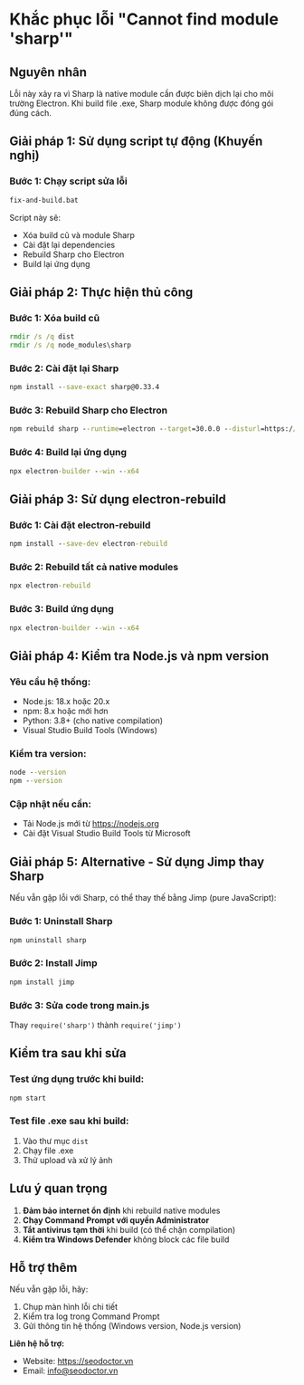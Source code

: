 # Khắc phục lỗi "Cannot find module 'sharp'"

## Nguyên nhân
Lỗi này xảy ra vì Sharp là native module cần được biên dịch lại cho môi trường Electron. Khi build file .exe, Sharp module không được đóng gói đúng cách.

## Giải pháp 1: Sử dụng script tự động (Khuyến nghị)

### Bước 1: Chạy script sửa lỗi
```cmd
fix-and-build.bat
```

Script này sẽ:
- Xóa build cũ và module Sharp
- Cài đặt lại dependencies
- Rebuild Sharp cho Electron
- Build lại ứng dụng

## Giải pháp 2: Thực hiện thủ công

### Bước 1: Xóa build cũ
```cmd
rmdir /s /q dist
rmdir /s /q node_modules\sharp
```

### Bước 2: Cài đặt lại Sharp
```cmd
npm install --save-exact sharp@0.33.4
```

### Bước 3: Rebuild Sharp cho Electron
```cmd
npm rebuild sharp --runtime=electron --target=30.0.0 --disturl=https://electronjs.org/headers --build-from-source
```

### Bước 4: Build lại ứng dụng
```cmd
npx electron-builder --win --x64
```

## Giải pháp 3: Sử dụng electron-rebuild

### Bước 1: Cài đặt electron-rebuild
```cmd
npm install --save-dev electron-rebuild
```

### Bước 2: Rebuild tất cả native modules
```cmd
npx electron-rebuild
```

### Bước 3: Build ứng dụng
```cmd
npx electron-builder --win --x64
```

## Giải pháp 4: Kiểm tra Node.js và npm version

### Yêu cầu hệ thống:
- Node.js: 18.x hoặc 20.x
- npm: 8.x hoặc mới hơn
- Python: 3.8+ (cho native compilation)
- Visual Studio Build Tools (Windows)

### Kiểm tra version:
```cmd
node --version
npm --version
```

### Cập nhật nếu cần:
- Tải Node.js mới từ https://nodejs.org
- Cài đặt Visual Studio Build Tools từ Microsoft

## Giải pháp 5: Alternative - Sử dụng Jimp thay Sharp

Nếu vẫn gặp lỗi với Sharp, có thể thay thế bằng Jimp (pure JavaScript):

### Bước 1: Uninstall Sharp
```cmd
npm uninstall sharp
```

### Bước 2: Install Jimp
```cmd
npm install jimp
```

### Bước 3: Sửa code trong main.js
Thay `require('sharp')` thành `require('jimp')`

## Kiểm tra sau khi sửa

### Test ứng dụng trước khi build:
```cmd
npm start
```

### Test file .exe sau khi build:
1. Vào thư mục `dist`
2. Chạy file .exe
3. Thử upload và xử lý ảnh

## Lưu ý quan trọng

1. **Đảm bảo internet ổn định** khi rebuild native modules
2. **Chạy Command Prompt với quyền Administrator** 
3. **Tắt antivirus tạm thời** khi build (có thể chặn compilation)
4. **Kiểm tra Windows Defender** không block các file build

## Hỗ trợ thêm

Nếu vẫn gặp lỗi, hãy:
1. Chụp màn hình lỗi chi tiết
2. Kiểm tra log trong Command Prompt
3. Gửi thông tin hệ thống (Windows version, Node.js version)

**Liên hệ hỗ trợ:**
- Website: https://seodoctor.vn
- Email: info@seodoctor.vn